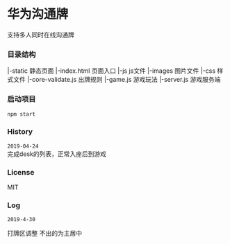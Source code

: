 # 华为沟通牌
支持多人同时在线沟通牌

### 目录结构

|-static                            静态页面
    |-index.html                    页面入口
    |-js                            js文件
    |-images                        图片文件
    |-css                           样式文件
|-core-validate.js                  出牌规则
|-game.js                           游戏玩法
|-server.js                         游戏服务端

### 启动项目
```sh
npm start
```

### History

`2019-04-24`  
完成desk的列表，正常入座后到游戏

### License
MIT

### Log
`2019-4-30`

打牌区调整
不出的为主居中
